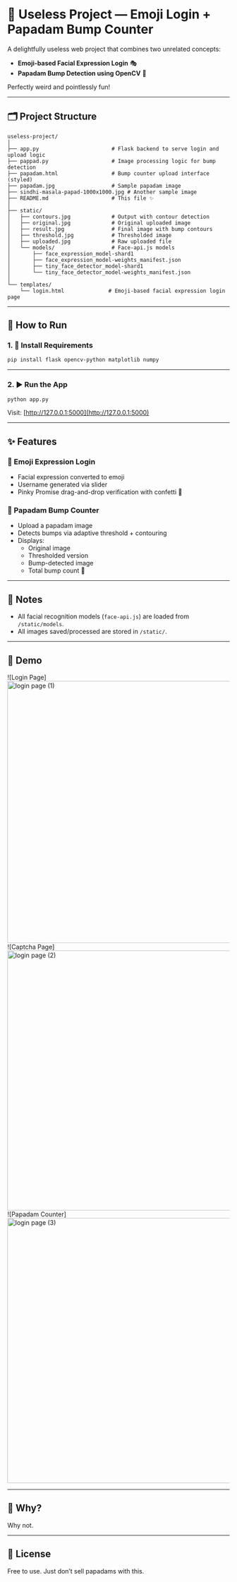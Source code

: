 
# 🤪 Useless Project — Emoji Login + Papadam Bump Counter

A delightfully useless web project that combines two unrelated concepts:
- **Emoji-based Facial Expression Login** 🎭
- **Papadam Bump Detection using OpenCV** 🍘

Perfectly weird and pointlessly fun!

---

## 🗂 Project Structure

```
useless-project/
│
├── app.py                       # Flask backend to serve login and upload logic
├── pappad.py                    # Image processing logic for bump detection
├── papadam.html                 # Bump counter upload interface (styled)
├── papadam.jpg                  # Sample papadam image
├── sindhi-masala-papad-1000x1000.jpg # Another sample image
├── README.md                    # This file ✨
│
├── static/
│   ├── contours.jpg             # Output with contour detection
│   ├── original.jpg             # Original uploaded image
│   ├── result.jpg               # Final image with bump contours
│   ├── threshold.jpg            # Thresholded image
│   ├── uploaded.jpg             # Raw uploaded file
│   └── models/                  # Face-api.js models
│       ├── face_expression_model-shard1
│       ├── face_expression_model-weights_manifest.json
│       ├── tiny_face_detector_model-shard1
│       └── tiny_face_detector_model-weights_manifest.json
│
└── templates/
    └── login.html              # Emoji-based facial expression login page
```

---

## 🚀 How to Run

### 1. 🧱 Install Requirements

```bash
pip install flask opencv-python matplotlib numpy
```

---

### 2. ▶️ Run the App

```bash
python app.py
```

Visit: [http://127.0.0.1:5000](http://127.0.0.1:5000)

---

## ✨ Features

### 🔐 Emoji Expression Login
- Facial expression converted to emoji
- Username generated via slider
- Pinky Promise drag-and-drop verification with confetti 🎉

### 🍘 Papadam Bump Counter
- Upload a papadam image
- Detects bumps via adaptive threshold + contouring
- Displays:
  - Original image
  - Thresholded version
  - Bump-detected image
  - Total bump count 💨

---

## 📁 Notes
- All facial recognition models (`face-api.js`) are loaded from `/static/models`.
- All images saved/processed are stored in `/static/`.

---

## 📸 Demo

![Login Page]<img width="1349" height="594" alt="login page (1)" src="https://github.com/user-attachments/assets/ceadc769-05c9-419a-afaa-d06bb18699cb" />
![Captcha Page]<img width="1353" height="589" alt="login page (2)" src="https://github.com/user-attachments/assets/fd28839a-257e-43a8-935a-2fd22e331614" />
![Papadam Counter]<img width="1365" height="601" alt="login page (3)" src="https://github.com/user-attachments/assets/1ff3bb3c-838b-46c3-8e70-c6ab0903453d" />

---

## 🧠 Why?
Why not.

---

## 🧽 License

Free to use. Just don’t sell papadams with this.
